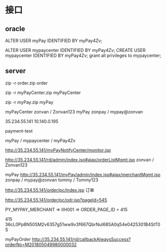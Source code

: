 # 接口






## oracle
ALTER USER myPay IDENTIFIED BY myPay4Zv;

ALTER USER mypaycenter IDENTIFIED BY myPay4Zv;
CREATE USER mypaycenter  IDENTIFIED BY myPay4Zv;
grant all privileges to mypaycenter;

## server
zip -r order.zip order

zip -r myPayCenter.zip myPayCenter

zip -r myPay.zip myPay


myPayCenter zonvan / Zonvan123
myPay   zonpay	/ mypay@zonvan



35.234.55.141	10.140.0.195



payment-test

myPay / mypaycenter	/ myPay4Zv

http://35.234.55.141/myPayNotifyCenter/monitor.jsp

http://35.234.55.141/rd/admin/index.jsp#ajax/orderListMgmt.jsp          zonvan / Zonvan123


myPay
http://35.234.55.141/myPay/admin/index.jsp#ajax/merchantMgmt.jsp        
    zonpay	/   mypay@zonvan
    tommy   /   Tommy123


http://35.234.55.141/order/pc/index.jsp  订单


http://35.234.55.141/order/pc/odr.jsp?pageId=545


PY_MYPAY_MERCHANT  =>   IIH001  =>   ORDER_PAGE_ID = 415


415
36cL0Pp8N50SM2v6357g51ww9v3f667QbrNul68SA0q54e0425301B4StT0S


myPayOrder
http://35.234.55.141/rd/callbackAlwaysSuccess?orderNo=M201805049980000032











